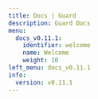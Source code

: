 ```yaml
---
title: Docs | Guard
description: Guard Docs
menu:
  docs_v0.11.1:
    identifier: welcome
    name: Welcome
    weight: 10
left_menu: docs_v0.11.1
info:
  version: v0.11.1
---
```


